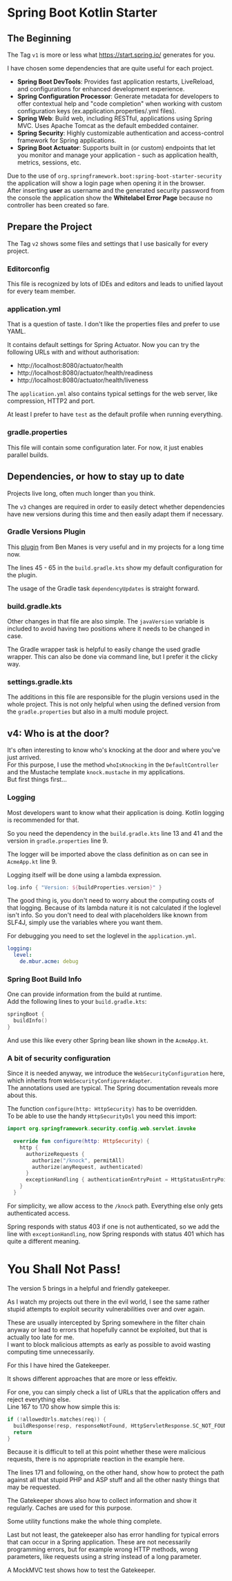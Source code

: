 # Spring Boot Kotlin Starter

## The Beginning
The Tag `v1` is more or less what https://start.spring.io/ generates for you.

I have chosen some dependencies that are quite useful for each project.

- **Spring Boot DevTools**: Provides fast application restarts, LiveReload, and configurations for enhanced development experience.
- **Spring Configuration Processor**: Generate metadata for developers to offer contextual help and "code completion" when working with custom configuration keys (ex.application.properties/.yml files).
- **Spring Web**: Build web, including RESTful, applications using Spring MVC. Uses Apache Tomcat as the default embedded container.
- **Spring Security**: Highly customizable authentication and access-control framework for Spring applications.
- **Spring Boot Actuator**: Supports built in (or custom) endpoints that let you monitor and manage your application - such as application health, metrics, sessions, etc.

Due to the use of `org.springframework.boot:spring-boot-starter-security` the application will show a login  page when
opening it in the browser.  
After inserting **user** as username and the generated security password from the console the application show the
**Whitelabel Error Page** because no controller has been created so fare.

## Prepare the Project
The Tag `v2` shows some files and settings that I use basically for every project.

### Editorconfig
This file is recognized by lots of IDEs and editors and leads to unified layout for every team member.

### application.yml
That is a question of taste. I don't like the properties files and prefer to use YAML.

It contains default settings for Spring Actuator. Now you can try the following URLs with and without authorisation:

- http://localhost:8080/actuator/health
- http://localhost:8080/actuator/health/readiness
- http://localhost:8080/actuator/health/liveness

The `application.yml` also contains typical settings for the web server, like compression, HTTP2 and port.

At least I prefer to have `test` as the default profile when running everything.

### gradle.properties
This file will contain some configuration later. For now, it just enables parallel builds.

## Dependencies, or how to stay up to date
Projects live long, often much longer than you think.

The `v3` changes are required in order to easily detect whether dependencies have new versions during this time and
then easily adapt them if necessary.

### Gradle Versions Plugin
This [plugin][versin-plugin] from Ben Manes is very useful and in my projects for a long time now.

The lines 45 - 65 in the `build.gradle.kts` show my default configuration for the plugin.

The usage of the Gradle task `dependencyUpdates` is straight forward.

[versin-plugin]: https://github.com/ben-manes/gradle-versions-plugin

### build.gradle.kts
Other changes in that file are also simple. The `javaVersion` variable is included to avoid having two positions where it
needs to be changed in case.

The Gradle wrapper task is helpful to easily change the used gradle wrapper. This can also be done via command line, but
I prefer it the clicky way.

### settings.gradle.kts
The additions in this file are responsible for the plugin versions used in the whole project. This is not only helpful
when using the defined version from the `gradle.properties` but also in a multi module project.

## v4: Who is at the door?
It's often interesting to know who's knocking at the door and where you've just arrived.  
For this purpose, I use the method `whoIsKnocking` in the `DefaultController` and the Mustache template `knock.mustache`
in my applications.  
But first things first...

### Logging
Most developers want to know what their application is doing. Kotlin logging is recommended for that.

So you need the dependency in the `build.gradle.kts` line 13 and 41 and the version in `gradle.properties` line 9.

The logger will be imported above the class definition as on can see in `AcmeApp.kt` line 9.

Logging itself will be done using a lambda expression.

```kotlin
log.info { "Version: ${buildProperties.version}" }
```

The good thing is, you don't need to worry about the computing costs of that logging. Because of its lambda nature it is
not calculated if the loglevel isn't info. So you don't need to deal with placeholders like known from SLF4J, simply use
the variables where you want them.

For debugging you need to set the loglevel in the `application.yml`.
```yaml
logging:
  level:
    de.mbur.acme: debug
```

### Spring Boot Build Info
One can provide information from the build at runtime.  
Add the following lines to your `build.gradle.kts`:

```kotlin
springBoot {
  buildInfo()
}
```

And use this like every other Spring bean like shown in the `AcmeApp.kt`.

### A bit of security configuration
Since it is needed anyway, we introduce the `WebSecurityConfiguration` here, which inherits from
`WebSecurityConfigurerAdapter`.  
The annotations used are typical. The Spring documentation reveals more about this.

The function `configure(http: HttpSecurity)` has to be overridden.  
To be able to use the handy `HttpSecurityDsl` you need this import:

```kotlin
import org.springframework.security.config.web.servlet.invoke
```

```kotlin
  override fun configure(http: HttpSecurity) {
    http {
      authorizeRequests {
        authorize("/knock", permitAll)
        authorize(anyRequest, authenticated)
      }
      exceptionHandling { authenticationEntryPoint = HttpStatusEntryPoint(HttpStatus.UNAUTHORIZED) }
    }
  }
```

For simplicity, we allow access to the `/knock` path. Everything else only gets authenticated access.

Spring responds with status 403 if one is not authenticated, so we add the line with `exceptionHandling`, now Spring
responds with status 401 which has quite a different meaning.

# You Shall Not Pass!
The version 5 brings in a helpful and friendly gatekeeper.

As I watch my projects out there in the evil world, I see the same rather stupid attempts to exploit security
vulnerabilities over and over again.

These are usually intercepted by Spring somewhere in the filter chain anyway or lead to errors that hopefully cannot be
exploited, but that is actually too late for me.  
I want to block malicious attempts as early as possible to avoid wasting computing time unnecessarily.

For this I have hired the Gatekeeper.

It shows different approaches that are more or less effektiv. 

For one, you can simply check a list of URLs that the application offers and reject everything else.  
Line 167 to 170 show how simple this is:

```kotlin
if (!allowedUrls.matches(req)) {
  buildResponse(resp, responseNotFound, HttpServletResponse.SC_NOT_FOUND)
  return
}
```

Because it is difficult to tell at this point whether these were malicious requests, there is no appropriate reaction in
the example here.

The lines 171 and following, on the other hand, show how to protect the path against all that stupid PHP and ASP stuff
and all the other nasty things that may be requested.

The Gatekeeper shows also how to collect information and show it regularly. Caches are used for this purpose.

Some utility functions make the whole thing complete.

Last but not least, the gatekeeper also has error handling for typical errors that can occur in a Spring application.
These are not necessarily programming errors, but for example wrong HTTP methods, wrong parameters, like requests using
a string instead of a long parameter.

A MockMVC test shows how to test the Gatekeeper.
